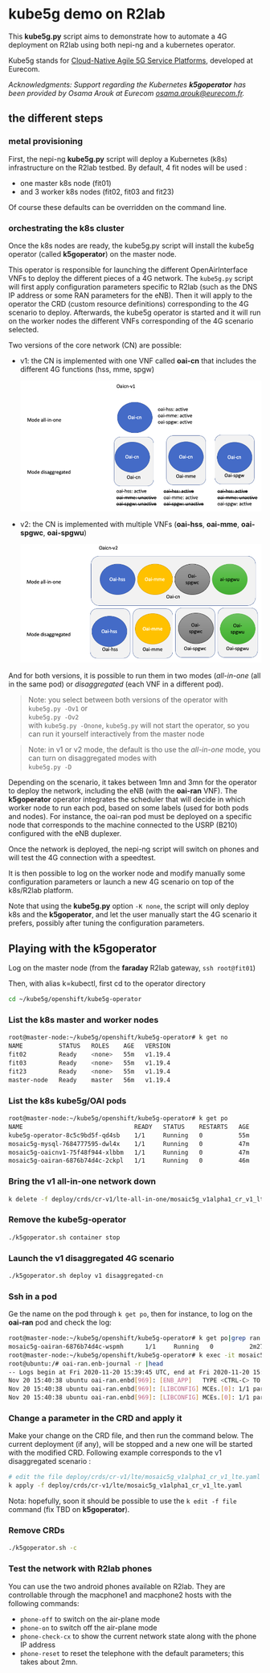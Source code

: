 # kube5g demo on R2lab

This **kube5g.py** script aims to demonstrate how to automate a 4G deployment on R2lab
using both nepi-ng and a kubernetes operator.

Kube5g stands for [Cloud-Native Agile 5G Service Platforms](https://mosaic5g.io/kube5g/),
developed at Eurecom.

_Acknowledgments: Support regarding the Kubernetes **k5goperator** has been provided by
Osama Arouk at Eurecom <osama.arouk@eurecom.fr>._

## the different steps

### metal provisioning

First, the nepi-ng **kube5g.py** script will deploy a Kubernetes (k8s) infrastructure on
the R2lab testbed. By default, 4 fit nodes will be used :

* one master k8s node (fit01)
* and 3 worker k8s nodes (fit02, fit03 and fit23)

Of course these defaults can be overridden on the command line.

### orchestrating the k8s cluster

Once the k8s nodes are ready, the kube5g.py script will install the kube5g operator
(called **k5goperator**) on the master node.

This operator is responsible for launching the different OpenAirInterface VNFs to deploy
the different pieces of a 4G network. The `kube5g.py` script will first apply
configuration parameters specific to R2lab (such as the DNS IP address or some RAN
parameters for the eNB). Then it will apply to the operator the CRD (custom resource
definitions) corresponding to the 4G scenario to deploy. Afterwards, the kube5g operator
is started and it will run on the worker nodes the different VNFs corresponding of the 4G
scenario selected.

Two versions of the core network (CN) are possible:

* v1: the CN is implemented with one VNF called **oai-cn** that includes the different 4G
  functions (hss, mme, spgw)

  ![core network - v1](./oai-cn-v1.png)

* v2: the CN is implemented with multiple VNFs (**oai-hss**, **oai-mme**, **oai-spgwc**,
  **oai-spgwu**)

  ![core network - v2](./oai-cn-v2.png)

And for both versions, it is possible to run them in two modes (*all-in-one* (all in the
same pod) or *disaggregated* (each VNF in a different pod).

> Note: you select between both versions of the operator with  
> `kube5g.py -Ov1` or   
> `kube5g.py -Ov2`  
> with `kube5g.py -Onone`, `kube5g.py` will not start the operator, so you can run it
> yourself interactively from the master node

> Note: in v1 or v2 mode, the default is tho use the *all-in-one* mode,
> you can turn on disaggregated modes with  
> `kube5g.py -D`

Depending on the scenario, it takes between 1mn and 3mn for the operator to deploy the
network, including the eNB (with the **oai-ran** VNF). The **k5goperator** operator
integrates the scheduler that will decide in which worker node to run each pod, based on
some labels (used for both pods and nodes). For instance, the oai-ran pod must be deployed
on a specific node that corresponds to the machine connected to the USRP (B210) configured
with the eNB duplexer.

Once the network is deployed, the nepi-ng script will switch on phones and will test the
4G connection with a speedtest.

It is then possible to log on the worker node and modify manually some configuration
parameters or launch a new 4G scenario on top of the k8s/R2lab platform.

Note that using the **kube5g.py** option `-K none`, the script will only deploy k8s and
the **k5goperator**, and let the user manually start the 4G scenario it prefers, possibly
after tuning the configuration parameters.

## Playing with the k5goperator

Log on the master node (from the **faraday** R2lab gateway, `ssh root@fit01`)

Then, with alias k=kubectl, first cd to the operator directory

```bash
cd ~/kube5g/openshift/kube5g-operator
```

### List the k8s master and worker nodes

```bash
root@master-node:~/kube5g/openshift/kube5g-operator# k get no
NAME          STATUS   ROLES    AGE   VERSION
fit02         Ready    <none>   55m   v1.19.4
fit03         Ready    <none>   55m   v1.19.4
fit23         Ready    <none>   55m   v1.19.4
master-node   Ready    master   56m   v1.19.4
```

### List the k8s kube5g/OAI pods

```bash
root@master-node:~/kube5g/openshift/kube5g-operator# k get po
NAME                               READY   STATUS    RESTARTS   AGE
kube5g-operator-8c5c9bd5f-qd4sb    1/1     Running   0          55m
mosaic5g-mysql-7684777595-dwl4x    1/1     Running   0          47m
mosaic5g-oaicnv1-75f48f944-xlbbm   1/1     Running   0          47m
mosaic5g-oairan-6876b74d4c-2ckpl   1/1     Running   0          46m
```

### Bring the v1 all-in-one network down

```bash
k delete -f deploy/crds/cr-v1/lte-all-in-one/mosaic5g_v1alpha1_cr_v1_lte_all_in_one.yaml
```

### Remove the kube5g-operator

```bash
./k5goperator.sh container stop
```

### Launch the v1 disaggregated 4G scenario

```bash
./k5goperator.sh deploy v1 disaggregated-cn
```

### Ssh in a pod

Ge the name on the pod through `k get po`, then for instance, to log on the **oai-ran** pod and check the log:

```bash
root@master-node:~/kube5g/openshift/kube5g-operator# k get po|grep ran
mosaic5g-oairan-6876b74d4c-wspmh      1/1     Running   0          2m27s
root@master-node:~/kube5g/openshift/kube5g-operator# k exec -it mosaic5g-oairan-6876b74d4c-wspmh -- bash
root@ubuntu:/# oai-ran.enb-journal -r |head
-- Logs begin at Fri 2020-11-20 15:39:45 UTC, end at Fri 2020-11-20 15:40:48 UTC. --
Nov 20 15:40:38 ubuntu oai-ran.enbd[969]: [ENB_APP]   TYPE <CTRL-C> TO TERMINATE
Nov 20 15:40:38 ubuntu oai-ran.enbd[969]: [LIBCONFIG] MCEs.[0]: 1/1 parameters successfully set, (1 to default value)
Nov 20 15:40:38 ubuntu oai-ran.enbd[969]: [LIBCONFIG] MCEs.[0]: 1/1 parameters successfully set, (1 to default value)****
```

### Change a parameter in the CRD and apply it

Make your change on the CRD file, and then run the command below. The current deployment (if any), will be stopped and a new one will be started with the modified CRD. Following example corresponds to the v1 disaggregated scenario :

```bash
# edit the file deploy/crds/cr-v1/lte/mosaic5g_v1alpha1_cr_v1_lte.yaml
k apply -f deploy/crds/cr-v1/lte/mosaic5g_v1alpha1_cr_v1_lte.yaml
```

Nota: hopefully, soon it should be possible to use the `k edit -f file` command (fix TBD on **k5goperator**).

### Remove CRDs

```bash
./k5goperator.sh -c
```

### Test the network with R2lab phones

You can use the two android phones available on R2lab. They are controllable through the macphone1 and macphone2 hosts with the following commands:

* `phone-off` to switch on the air-plane mode
* `phone-on` to switch off the air-plane mode
* `phone-check-cx` to show the current network state along with the phone IP address
* `phone-reset` to reset the telephone with the default parameters; this takes about 2mn.

